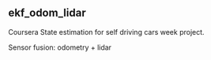 ## ekf_odom_lidar

Coursera State estimation for self driving cars week project.

Sensor fusion: odometry + lidar 
